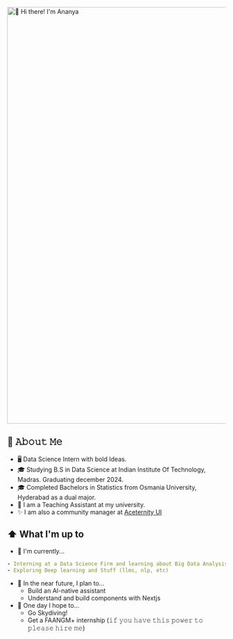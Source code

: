 [<img src="https://raw.githubusercontent.com/DotSlash-A/DotSlash-A/master/intro-gif.gif" alt="👋 Hi there! I'm Ananya" width="960px">](https://www.dotslashananya.rocks/)


## 📕 𝙰𝚋𝚘𝚞𝚝 𝙼𝚎

- 🖥 Data Science Intern with bold Ideas.
- 🎓 Studying B.S in Data Science at Indian Institute Of Technology, Madras. Graduating december 2024.
- 🎓 Completed Bachelors in Statistics from Osmania University, Hyderabad as a dual major.
- 📑 I am a Teaching Assistant at my university.
- ✨ I am also a community manager at [Aceternity UI](https://discord.gg/j7EEvbPtYX)

## ⬆ What I'm up to

- 🔨 I'm currently...

```yaml
- Interning at a Data Science Firm and learning about Big Data Analysis
- Exploring Deep learning and Stuff (llms, nlp, etc)
```

- 🎯 In the near future, I plan to...
  - Build an AI-native assistant
  - Understand and build components with Nextjs
- 🤞 One day I hope to...
  - Go Skydiving!
  - Get a FAANGM+ internship (𝚒𝚏 𝚢𝚘𝚞 𝚑𝚊𝚟𝚎 𝚝𝚑𝚒𝚜 𝚙𝚘𝚠𝚎𝚛 𝚝𝚘 𝚙𝚕𝚎𝚊𝚜𝚎 𝚑𝚒𝚛𝚎 𝚖𝚎)
